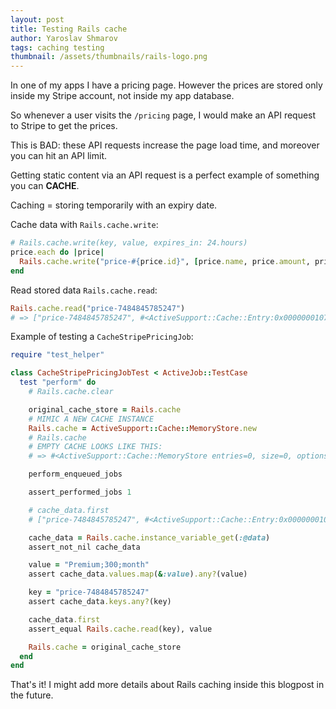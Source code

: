 ```yaml
---
layout: post
title: Testing Rails cache
author: Yaroslav Shmarov
tags: caching testing
thumbnail: /assets/thumbnails/rails-logo.png
---
```


In one of my apps I have a pricing page. However the prices are stored only inside my Stripe account, not inside my app database.

So whenever a user visits the `/pricing` page, I would make an API request to Stripe to get the prices.

This is BAD: these API requests increase the page load time, and moreover you can hit an API limit.

Getting static content via an API request is a perfect example of something you can **CACHE**.

Caching = storing temporarily with an expiry date.

Cache data with `Rails.cache.write`:

```ruby
# Rails.cache.write(key, value, expires_in: 24.hours)
price.each do |price|
  Rails.cache.write("price-#{price.id}", [price.name, price.amount, price.interval].join(';'), expires_in: 24.hours)
end
```

Read stored data `Rails.cache.read`:

```ruby
Rails.cache.read("price-7484845785247")
# => ["price-7484845785247", #<ActiveSupport::Cache::Entry:0x0000000107be9170 @value="Premium;300;month", @version=nil, @created_at=0.0, @expires_in=1700163180.17973>]
```

Example of testing a `CacheStripePricingJob`:

```ruby
require "test_helper"

class CacheStripePricingJobTest < ActiveJob::TestCase
  test "perform" do
    # Rails.cache.clear

    original_cache_store = Rails.cache
    # MIMIC A NEW CACHE INSTANCE
    Rails.cache = ActiveSupport::Cache::MemoryStore.new
    # Rails.cache
    # EMPTY CACHE LOOKS LIKE THIS:
    # => #<ActiveSupport::Cache::MemoryStore entries=0, size=0, options={:compress=>false, :compress_threshold=>1024}>

    perform_enqueued_jobs

    assert_performed_jobs 1

    # cache_data.first
    # ["price-7484845785247", #<ActiveSupport::Cache::Entry:0x0000000107be9170 @value="Premium;300;month", @version=nil, @created_at=0.0, @expires_in=1700163180.17973>]

    cache_data = Rails.cache.instance_variable_get(:@data)
    assert_not_nil cache_data

    value = "Premium;300;month"
    assert cache_data.values.map(&:value).any?(value)

    key = "price-7484845785247"
    assert cache_data.keys.any?(key)

    cache_data.first
    assert_equal Rails.cache.read(key), value

    Rails.cache = original_cache_store
  end
end
```

That's it! I might add more details about Rails caching inside this blogpost in the future.
